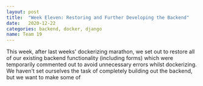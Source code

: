 ```yaml
---
layout: post
title:  "Week Eleven: Restoring and Further Developing the Backend"
date:   2020-12-22
categories: backend, docker, django
name: Team 19
---
```


This week, after last weeks' dockerizing marathon, we set out to restore all of our existing backend functionality (including forms) which were temporarily commented out to avoid unnecessary errors whilst dockerizing. We haven't set ourselves the task of completely building out the backend, but we want to make some of 